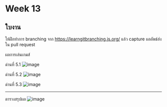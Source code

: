 # Week 13 #

## ใบงาน

ให้ฝึกทำการ branching  จาก  https://learngitbranching.js.org/ แล้ว capture ผลลัพธ์ส่งใน pull request

ผลการเล่นเกมส์

ด่านที่ 5.1 
![image](https://user-images.githubusercontent.com/92081957/144759759-baa63916-d824-468e-93bc-ec0e770e5b09.png)

ด่านที่ 5.2
![image](https://user-images.githubusercontent.com/92081957/144759802-86b9ba6a-5c59-48d8-9176-2a3b7cc0cdb1.png)


ด่านที่ 5.3
![image](https://user-images.githubusercontent.com/92081957/144759980-adec9654-9672-4604-9cc0-9d18c53982ee.png)



---
ตารางสรุปผล
![image](https://user-images.githubusercontent.com/92081957/144759991-2e3370ee-2ccc-49c5-aee7-d9aa8d1992a2.png)



